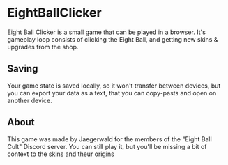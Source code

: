 # EightBallClicker

Eight Ball Clicker is a small game that can be played in a browser. It's gameplay loop consists of clicking the Eight Ball, and getting new skins & upgrades from the shop.

## Saving

Your game state is saved locally, so it won't transfer between devices, but you can export your data as a text, that you can copy-pasts and open on another device.

## About

This game was made by Jaegerwald for the members of the "Eight Ball Cult" Discord server. You can still play it, but you'll be missing a bit of context to the skins and theur origins